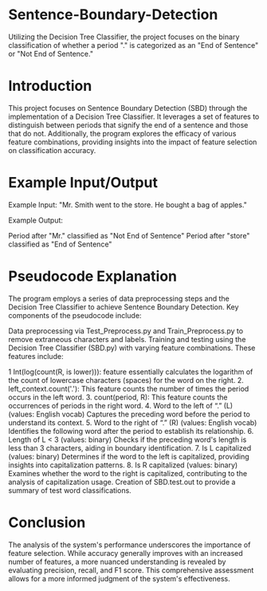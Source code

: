 # Sentence-Boundary-Detection
Utilizing the Decision Tree Classifier, the project focuses on the binary classification of whether a period "." is categorized as an "End of Sentence" or "Not End of Sentence." 

# Introduction

This project focuses on Sentence Boundary Detection (SBD) through the implementation of a Decision Tree Classifier. It leverages a set of features to distinguish between periods that signify the end of a sentence and those that do not. Additionally, the program explores the efficacy of various feature combinations, providing insights into the impact of feature selection on classification accuracy.

# Example Input/Output

Example Input:
"Mr. Smith went to the store. He bought a bag of apples."

Example Output:

Period after "Mr." classified as "Not End of Sentence"
Period after "store" classified as "End of Sentence"

# Pseudocode Explanation
The program employs a series of data preprocessing steps and the Decision Tree Classifier to achieve Sentence Boundary Detection. Key components of the pseudocode include:

Data preprocessing via Test_Preprocess.py and Train_Preprocess.py to remove extraneous characters and labels.
Training and testing using the Decision Tree Classifier (SBD.py) with varying feature combinations. These features include:

1 Int(log(count(R, is lower))):
feature essentially calculates the logarithm of the count of lowercase characters (spaces) for the word on the right.
2. left_context.count('.'):
This feature counts the number of times the period occurs in the left word.
 3. count(period, R):
This feature counts the occurrences of periods in the right word.
4.  Word to the left of “.” (L) (values: English vocab)
Captures the preceding word before the period to understand its context.
5. Word to the right of “.” (R) (values: English vocab)
Identifies the following word after the period to establish its relationship.
6. Length of L < 3 (values: binary)
 Checks if the preceding word's length is less than 3 characters, aiding in boundary identification.
7. Is L capitalized (values: binary)
Determines if the word to the left is capitalized, providing insights into capitalization patterns.
8.  Is R capitalized (values: binary)
Examines whether the word to the right is capitalized, contributing to the analysis of capitalization usage.
Creation of SBD.test.out to provide a summary of test word classifications.

# Conclusion
The analysis of the system's performance underscores the importance of feature selection. While accuracy generally improves with an increased number of features, a more nuanced understanding is revealed by evaluating precision, recall, and F1 score. This comprehensive assessment allows for a more informed judgment of the system's effectiveness.







